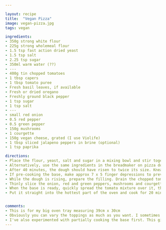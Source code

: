 ```yaml
---

layout: recipe
title:  "Vegan Pizza"
image: vegan-pizza.jpg
tags: vegan

ingredients:
- 350g strong white flour
- 225g strong wholemeal flour
- 1.5 tsp fast action dried yeast
- 1.5 tsp salt
- 2.25 tsp sugar
- 350ml warm water (??)
- ---
- 400g tin chopped tomatoes
- 1 tbsp capers
- 1 tbsp tomato puree
- Fresh basil leaves, if available
- Fresh or dried oregano
- Freshly ground black pepper
- 1 tsp sugar
- 1 tsp salt
- ---
- small red onion
- 0.5 red pepper
- 0.5 green pepper
- 150g mushrooms
- 1 courgette
- 150g vegan cheese, grated (I use Violife)
- 1 tbsp sliced jalapeno peppers in brine (optional)
- 1 tsp paprika

directions:
- Place the flour, yeast, salt and sugar in a mixing bowl and stir together. Add the warm water and form into a dough with your hands. Knead on a floured surface until the dough feels springy and elastic. Place in a clean bowl covered with a tea towel and put in a warm place like an airing cupboard for 40 minutes to rise.
- Alternatively, use the same ingredients in the breadmaker on pizza dough setting.
- After 40 minutes, the dough should have risen to twice its size. Knead again, using oil on the board to stop it sticking, then stretch/rolling pin by hand to fill the baking tray, which has been lightly oiled and coated with flour. You may need to ‘rest’ it for short periods if this becomes difficult without tearing the dough. Cover with tea towel again and return to the warm place for 30 minutes to 1 hour for the final rise. Heat oven to 200C.
- If pre-cooking the base, make approx 7 x 5 finger depressions to prevent ballooning. Cook for 10 mins at 200C. 
- While the dough is rising, prepare the filling. Drain the chopped tomatoes, then whizz with a food processor or blender stick until smooth. Chop the capers and mix in. Add the herbs, chopped or torn, plus the tomato puree, black pepper and sugar. Mix together and set to one side.
- Thinly slice the onion, red and green peppers, mushrooms and courgette. Roughly chop the jalapeno peppers. Grate the cheese and mix with the paprika. Arrange everything within easy reach so that you can assemble the topping as quickly as possible.
- When the base is ready, quickly spread the tomato mixture over it, then sprinkle on the onions, red and green peppers, mushrooms, courgette, jalapeno peppers and mozzarella – in that order.
- Put it straight into the hottest part of the oven and cook for 20 minutes (or 10-15 mins if base has been pre-cooked).


comments: 
- This is for my big oven tray measuring 39cm x 30cm
- Obviously you can vary the toppings as much as you want. I sometimes use rehydrated dried ancho chillies for a milder flavour.
- I've also experimented with partially cooking the base first. This gives a thicker, breadier pizza.
---
```

